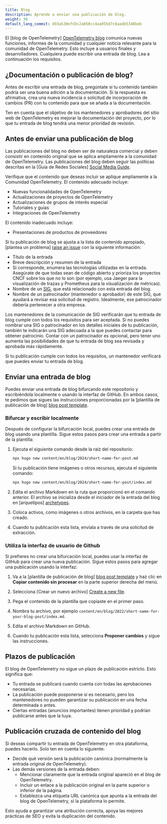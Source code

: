 ```yaml
---
title: Blog
description: Aprende a enviar una publicación de blog.
weight: 30
default_lang_commit: 493a530efd3c2a058cc4aa055d7c8aadb5348beb
---
```


El [blog de OpenTelemetry] [OpenTelemetry blog](/blog/) comunica nuevas funciones, informes de la comunidad 
y cualquier noticia relevante para la comunidad de OpenTelemetry. Esto 
incluye a usuarios finales y desarrolladores. Cualquiera puede escribir una entrada de blog. 
Lea a continuación los requisitos.

## ¿Documentación o publicación de blog?

Antes de escribir una entrada de blog, pregúntate si tu contenido también podría ser 
una buena adición a la documentación. Si la respuesta es afirmativa, crea una nueva 
incidencia o solicitud de incorporación de cambios (PR) con tu contenido para que se añada a la documentación.

Ten en cuenta que el objetivo de los mantenedores y aprobadores del sitio web de OpenTelemetry
es mejorar la documentación del proyecto, por lo que tu entrada de blog tendrá 
una menor prioridad de revisión.

## Antes de enviar una publicación de blog

Las publicaciones del blog no deben ser de naturaleza comercial y deben consistir en 
contenido original que se aplica ampliamente a la comunidad de OpenTelemetry. 
Las publicaciones del blog deben seguir las políticas descritas en la 
[Guía de Redes Sociales] [Social Media Guide](https://github.com/open-telemetry/community/blob/main/social-media-guide.md).

Verifique que el contenido que deseas incluir se aplique ampliamente a la Comunidad OpenTelemetry.
El contenido adecuado incluye:

- Nuevas funcionalidades de OpenTelemetry
- Actualizaciones de proyectos de OpenTelemetry
- Actualizaciones de grupos de interés especial
- Tutoriales y guías
- Integraciones de OpenTelemetry

El contenido inadecuado incluye:

- Presentaciones de productos de proveedores

Si tu publicación de blog se ajusta a la lista de contenido apropiado,
[plantea un problema] [raise an issue](https://github.com/open-telemetry/opentelemetry.io/issues/new?title=New%20Blog%20Post:%20%3Ctitle%3E)
con la siguiente información:

- Título de la entrada
- Breve descripción y resumen de la entrada
- Si corresponde, enumera las tecnologías utilizadas en la entrada. Asegúrate de que 
todas sean de código abierto y prioriza los proyectos CNCF sobre los que no lo son 
(por ejemplo, usa Jaeger para la visualización de trazas y Prometheus para la visualización de métricas).
- Nombre de un [SIG](https://github.com/open-telemetry/community/), que está relacionado con esta entrada del blog.
- Nombre de un patrocinador (mantenedor o aprobador) de este SIG, que ayudará a revisar esa solicitud de registro. 
Idealmente, ese patrocinador debería pertenecer a otra empresa.

Los mantenedores de la comunicación de SIG verificarán que tu entrada de blog cumple con todos 
los requisitos para ser aceptada. Si no puedes nombrar una SIG o patrocinador en los detalles iniciales de 
tu publicación, también te indicarán una SIG adecuada a la que puedes contactar para obtener patrocinio. 
Contar con un patrocinador es opcional, pero tener uno aumenta las posibilidades de que tu entrada de blog 
sea revisada y aprobada más rápidamente.

Si tu publicación cumple con todos los requisitos, un mantenedor verificará que 
puedes enviar tu entrada de blog.

## Enviar una entrada de blog

Puedes enviar una entrada de blog bifurcando este repositorio y escribiéndola 
localmente o usando la interfaz de GitHub. En ambos casos, te pedimos que sigues 
las instrucciones proporcionadas por la
[plantilla de publicación de blog] [blog post template](https://github.com/open-telemetry/opentelemetry.io/tree/main/archetypes/blog.md).

### Bifurcar y escribir localmente

Después de configurar la bifurcación local, puedes crear una entrada de blog usando 
una plantilla. Sigue estos pasos para crear una entrada a partir de la plantilla:

1. Ejecuta el siguiente comando desde la raíz del repositorio:

   ```sh
   npx hugo new content/en/blog/2024/short-name-for-post.md
   ```

   Si tu publicación tiene imágenes o otros recursos, ejecuta el siguiente comando:

   ```sh
   npx hugo new content/en/blog/2024/short-name-for-post/index.md
   ```

2. Edita el archivo Markdown en la ruta que proporcionó en el comando anterior. El 
archivo se inicializa desde el iniciador de la entrada del blog en
   [arquetipos] [archetypes](https://github.com/open-telemetry/opentelemetry.io/tree/main/archetypes/).

3. Coloca activos, como imágenes o otros archivos, en la carpeta que has creado.

4. Cuando tu publicación esta lista, envíala a través de una solicitud de extracción.

### Utiliza la interfaz de usuario de Github

Si prefieres no crear una bifurcación local, puedes usar la interfaz de GitHub para crear una nueva publicación. 
Sigue estos pasos para agregar una publicación usando la interfaz:

1.  Va a la
    [plantilla de publicación de blog] [blog post template](https://github.com/open-telemetry/opentelemetry.io/tree/main/archetypes/blog.md)
    y haz clic en **Copiar contenido sin procesar** en la parte superior derecha del menú.

2.  Selecciona
    [Crear un nuevo archivo] [Create a new file](https://github.com/open-telemetry/opentelemetry.io/new/main).

3.  Pega el contenido de la plantilla que copiaste en el primer paso.

4.  Nombra tu archivo, por ejemplo
    `content/en/blog/2022/short-name-for-your-blog-post/index.md`.

5.  Edita el archivo Markdown en GitHub.

6.  Cuando tu publicación esta lista, selecciona **Proponer cambios** y sigue las instrucciones.

## Plazos de publicación

El blog de OpenTelemetry no sigue un plazo de publicación estricto. Esto significa que:

- Tu entrada se publicará cuando cuenta con todas las aprobaciones necesarias.
- La publicación puede posponerse si es necesario, pero los mantenedores no pueden
garantizar su publicación en una fecha determinada o antes.
- Ciertas entradas (anuncios importantes) tienen prioridad y podrían publicarse antes que la tuya.

## Publicación cruzada de contenido del blog

Si deseas compartir tu entrada de OpenTelemetry en otra plataforma, puedes hacerlo.
Solo ten en cuenta lo siguiente:

- Decide qué versión será la publicación canónica (normalmente la entrada original de OpenTelemetry).
- Las demás versiones de la entrada deben:
  - Mencionar claramente que la entrada original apareció en el blog de OpenTelemetry.
  - Incluir un enlace a la publicación original en la parte superior o inferior de la página.
  - Establezca una etiqueta URL canónica que apunta a la entrada del blog de OpenTelemetry, si la plataforma lo permite.

Esto ayuda a garantizar una atribución correcta, apoya las mejores prácticas de SEO y evita la duplicación del contenido.

